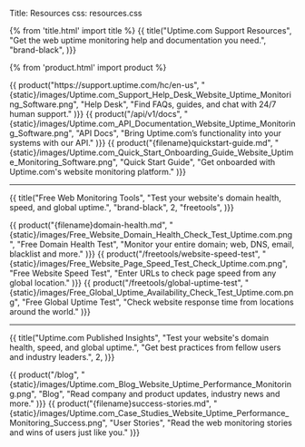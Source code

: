 Title: Resources
css: resources.css

{% from 'title.html' import title %}
{{ title("Uptime.com Support Resources",
  "Get the web uptime monitoring help and documentation you need.",
  "brand-black",
)}}

{% from 'product.html' import product %}

<div class="container bg-white mb-5">
  <div class="row mb-5">
    {{ product("https://support.uptime.com/hc/en-us",
      "{static}/images/Uptime.com_Support_Help_Desk_Website_Uptime_Monitoring_Software.png",
      "Help Desk",
      "Find FAQs, guides, and chat with 24/7 human support."
    )}}
    {{ product("/api/v1/docs",
      "{static}/images/Uptime.com_API_Documentation_Website_Uptime_Monitoring_Software.png",
      "API Docs",
      "Bring Uptime.com’s functionality into your systems with our API."
    )}}
    {{ product("{filename}quickstart-guide.md",
      "{static}/images/Uptime.com_Quick_Start_Onboarding_Guide_Website_Uptime_Monitoring_Software.png",
      "Quick Start Guide",
      "Get onboarded with Uptime.com's website monitoring platform." 
    )}}
  </div>
</div>

<hr class="mt-5 bg-success"/>

{{ title("Free Web Monitoring Tools",
  "Test your website's domain health, speed, and global uptime.",
  "brand-black",
  2,
  "freetools",
)}}

<div class="container bg-white mb-5">
  <div class="row mb-5">
    {{ product("{filename}domain-health.md",
      "{static}/images/Free_Website_Domain_Health_Check_Test_Uptime.com.png",
      "Free Domain Health Test",
      "Monitor your entire domain; web, DNS, email, blacklist and more."
    )}}
    {{ product("/freetools/website-speed-test",
      "{static}/images/Free_Website_Page_Speed_Test_Check_Uptime.com.png",
      "Free Website Speed Test",
      "Enter URLs to check page speed from any global location."
    )}}
    {{ product("/freetools/global-uptime-test",
      "{static}/images/Free_Global_Uptime_Availability_Check_Test_Uptime.com.png",
      "Free Global Uptime Test",
      "Check website response time from locations around the world."
    )}}
  </div>
</div>

<hr class="mt-5 bg-success"/>

{{ title("Uptime.com Published Insights",
  "Test your website's domain health, speed, and global uptime.",
  "Get best practices from fellow users and industry leaders.",
  2,
)}}

<div class="container bg-white mb-5">
  <div class="row mb-5">
    {{ product("/blog",
      "{static}/images/Uptime.com_Blog_Website_Uptime_Performance_Monitoring.png",
      "Blog",
      "Read company and product updates, industry news and more."
    )}}
    {{ product("{filename}success-stories.md",
      "{static}/images/Uptime.com_Case_Studies_Website_Uptime_Performance_Monitoring_Success.png",
      "User Stories",
      "Read the web monitoring stories and wins of users just like you."
    )}}
    <div class="col p-3 m-1"></div>
  </div>
</div>
